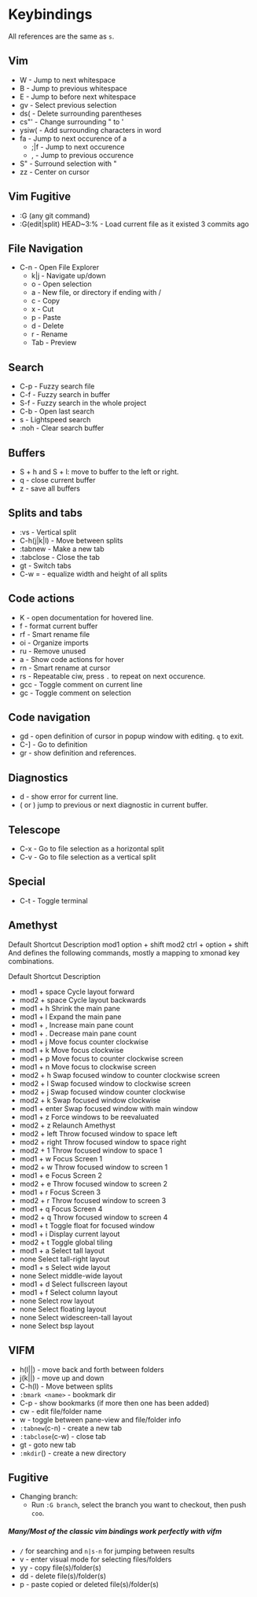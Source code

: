 # Keybindings

All <leader> references are the same as `s`.

## Vim

- W - Jump to next whitespace
- B - Jump to previous whitespace
- E - Jump to before next whitespace
- gv - Select previous selection
- ds( - Delete surrounding parentheses
- cs"' - Change surrounding " to '
- ysiw( - Add surrounding characters in word
- fa - Jump to next occurence of a
  - ;|f - Jump to next occurence
  - , - Jump to previous occurence
- S" - Surround selection with "
- zz - Center on cursor

## Vim Fugitive

- :G (any git command)
- :G(edit|split) HEAD~3:% - Load current file as it existed 3 commits ago

## File Navigation

- C-n - Open File Explorer
  - k|j - Navigate up/down
  - o - Open selection
  - a - New file, or directory if ending with /
  - c - Copy
  - x - Cut
  - p - Paste
  - d - Delete
  - r - Rename
  - Tab - Preview

## Search

- C-p - Fuzzy search file
- C-f - Fuzzy search in buffer
- S-f - Fuzzy search in the whole project
- C-b - Open last search
- s - Lightspeed search
- :noh - Clear search buffer

## Buffers

- S + h and S + l: move to buffer to the left or right.
- <leader>q - close current buffer
- <leader>z - save all buffers

## Splits and tabs

- :vs - Vertical split
- C-h(j|k|l) - Move between splits
- :tabnew - Make a new tab
- :tabclose - Close the tab
- gt - Switch tabs
- C-w = - equalize width and height of all splits

## Code actions

- K - open documentation for hovered line.
- <leader>f - format current buffer
- <leader>rf - Smart rename file
- <leader>oi - Organize imports
- <leader>ru - Remove unused
- <leader>a - Show code actions for hover
- <leader>rn - Smart rename at cursor
- <leader>rs - Repeatable ciw, press `.` to repeat on next occurence.
- gcc - Toggle comment on current line
- gc - Toggle comment on selection

## Code navigation

- gd - open definition of cursor in popup window with editing. `q` to exit.
- C-] - Go to definition
- gr - show definition and references.

## Diagnostics

- <leader>d - show error for current line.
- ( or ) jump to previous or next diagnostic in current buffer.

## Telescope

- C-x - Go to file selection as a horizontal split
- C-v - Go to file selection as a vertical split

## Special

- C-t - Toggle terminal

## Amethyst

Default Shortcut Description
mod1 option + shift
mod2 ctrl + option + shift
And defines the following commands, mostly a mapping to xmonad key combinations.

Default Shortcut Description

- mod1 + space Cycle layout forward
- mod2 + space Cycle layout backwards
- mod1 + h Shrink the main pane
- mod1 + l Expand the main pane
- mod1 + , Increase main pane count
- mod1 + . Decrease main pane count
- mod1 + j Move focus counter clockwise
- mod1 + k Move focus clockwise
- mod1 + p Move focus to counter clockwise screen
- mod1 + n Move focus to clockwise screen
- mod2 + h Swap focused window to counter clockwise screen
- mod2 + l Swap focused window to clockwise screen
- mod2 + j Swap focused window counter clockwise
- mod2 + k Swap focused window clockwise
- mod1 + enter Swap focused window with main window
- mod1 + z Force windows to be reevaluated
- mod2 + z Relaunch Amethyst
- mod2 + left Throw focused window to space left
- mod2 + right Throw focused window to space right
- mod2 + 1 Throw focused window to space 1
- mod1 + w Focus Screen 1
- mod2 + w Throw focused window to screen 1
- mod1 + e Focus Screen 2
- mod2 + e Throw focused window to screen 2
- mod1 + r Focus Screen 3
- mod2 + r Throw focused window to screen 3
- mod1 + q Focus Screen 4
- mod2 + q Throw focused window to screen 4
- mod1 + t Toggle float for focused window
- mod1 + i Display current layout
- mod2 + t Toggle global tiling
- mod1 + a Select tall layout
- none Select tall-right layout
- mod1 + s Select wide layout
- none Select middle-wide layout
- mod1 + d Select fullscreen layout
- mod1 + f Select column layout
- none Select row layout
- none Select floating layout
- none Select widescreen-tall layout
- none Select bsp layout

## VIFM

- h(l|<LEFT>|<RIGHT>) - move back and forth between folders
- j(k|<UP>|<DOWN>) - move up and down
- C-h(l) - Move between splits
- `:bmark <name>` - bookmark dir
- C-p - show bookmarks (if more then one has been added)
- cw - edit file/folder name
- w - toggle between pane-view and file/folder info
- `:tabnew`(c-n) - create a new tab
- `:tabclose`(c-w) - close tab
- gt - goto new tab
- `:mkdir`(<F7>) - create a new directory

## Fugitive
- Changing branch:
   - Run `:G branch`, select the branch you want to checkout, then push `coo`.

##### Many/Most of the classic vim bindings work perfectly with vifm

- `/` for searching and `n|s-n` for jumping between results
- v - enter visual mode for selecting files/folders
- yy - copy file(s)/folder(s)
- dd - delete file(s)/folder(s)
- p - paste copied or deleted file(s)/folder(s)
